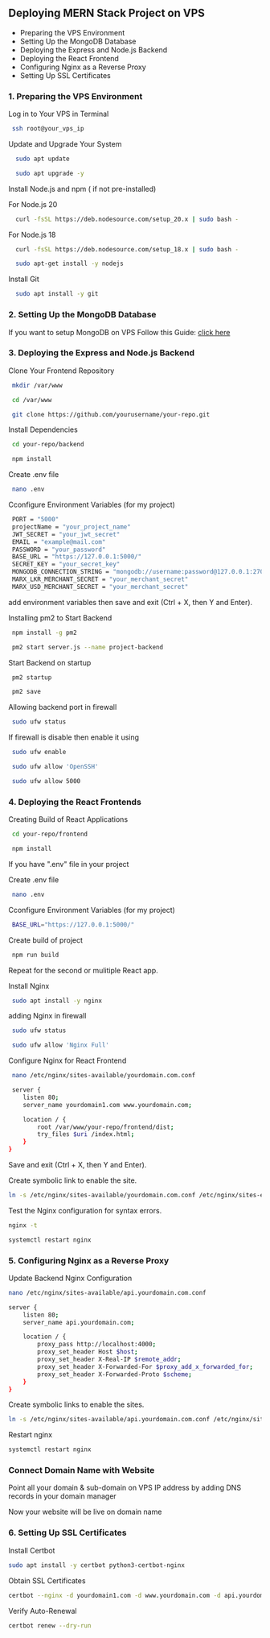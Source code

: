 
## Deploying MERN Stack Project on VPS




- Preparing the VPS Environment
- Setting Up the MongoDB Database
- Deploying the Express and Node.js Backend
- Deploying the React Frontend
- Configuring Nginx as a Reverse Proxy
- Setting Up SSL Certificates
### 1. Preparing the VPS Environment

Log in to Your VPS in Terminal 

```bash
 ssh root@your_vps_ip
```

Update and Upgrade Your System

```bash
  sudo apt update
```
```bash
  sudo apt upgrade -y
```

Install Node.js and npm ( if not pre-installed)

For Node.js 20
```bash
  curl -fsSL https://deb.nodesource.com/setup_20.x | sudo bash -
```
For Node.js 18
```bash
  curl -fsSL https://deb.nodesource.com/setup_18.x | sudo bash -
```
```bash
  sudo apt-get install -y nodejs
```
Install Git 
```bash
  sudo apt install -y git
```


###  2. Setting Up the MongoDB Database

If you want to setup MongoDB on VPS Follow this Guide: [click here](https://github.com/Usamafuward/mern_deployment/blob/main/MongoDB_Setup.md)

### 3. Deploying the Express and Node.js Backend

Clone Your Frontend Repository

```bash
 mkdir /var/www
```

```bash
 cd /var/www
```
```bash
 git clone https://github.com/yourusername/your-repo.git
```



Install Dependencies

```bash
 cd your-repo/backend
```

```bash
 npm install
```
Create .env file

```bash
 nano .env
```
Cconfigure Environment Variables (for my project)

```bash
 PORT = "5000"
 projectName = "your_project_name"
 JWT_SECRET = "your_jwt_secret"
 EMAIL = "example@mail.com"
 PASSWORD = "your_password"
 BASE_URL = "https://127.0.0.1:5000/"
 SECRET_KEY = "your_secret_key"
 MONGODB_CONNECTION_STRING = "mongodb://username:password@127.0.0.1:27017/database_name"
 MARX_LKR_MERCHANT_SECRET = "your_merchant_secret"
 MARX_USD_MERCHANT_SECRET = "your_merchant_secret"
```

add environment variables then save and exit (Ctrl + X, then Y and Enter).


Installing pm2 to Start Backend

```bash
 npm install -g pm2
```
```bash
 pm2 start server.js --name project-backend
```
Start Backend on startup
```bash
 pm2 startup
```
```bash
 pm2 save
```
Allowing backend port in firewall 

```bash
 sudo ufw status
```
If firewall is disable then enable it using 
```bash
 sudo ufw enable
```
```bash
 sudo ufw allow 'OpenSSH'
```
```bash
 sudo ufw allow 5000
```

### 4. Deploying the React Frontends

Creating Build of React Applications
```bash
 cd your-repo/frontend
```
```bash
 npm install
```
If you have ".env" file in your project

Create .env file 
```bash
 nano .env
```
Cconfigure Environment Variables (for my project)
```bash
 BASE_URL="https://127.0.0.1:5000/"
```

Create build of project
```bash
 npm run build
```

Repeat for the second or mulitiple React app.

Install Nginx

```bash
 sudo apt install -y nginx
```

adding Nginx in firewall

```bash
 sudo ufw status
```
```bash
 sudo ufw allow 'Nginx Full'
```


Configure Nginx for React Frontend


```bash
 nano /etc/nginx/sites-available/yourdomain.com.conf
```

```bash
 server {
    listen 80;
    server_name yourdomain1.com www.yourdomain.com;

    location / {
        root /var/www/your-repo/frontend/dist;
        try_files $uri /index.html;
    }
}
```
Save and exit (Ctrl + X, then Y and Enter).

Create symbolic link to enable the site.

```bash
ln -s /etc/nginx/sites-available/yourdomain.com.conf /etc/nginx/sites-enabled/
```

Test the Nginx configuration for syntax errors.

```bash
nginx -t
```

```bash
systemctl restart nginx
```

### 5. Configuring Nginx as a Reverse Proxy

Update Backend Nginx Configuration

```bash
nano /etc/nginx/sites-available/api.yourdomain.com.conf
```
```bash
server {
    listen 80;
    server_name api.yourdomain.com;

    location / {
        proxy_pass http://localhost:4000;
        proxy_set_header Host $host;
        proxy_set_header X-Real-IP $remote_addr;
        proxy_set_header X-Forwarded-For $proxy_add_x_forwarded_for;
        proxy_set_header X-Forwarded-Proto $scheme;
    }
}
```

Create symbolic links to enable the sites.

```bash
ln -s /etc/nginx/sites-available/api.yourdomain.com.conf /etc/nginx/sites-enabled/
```

Restart nginx

```bash
systemctl restart nginx
```

### Connect Domain Name with Website

Point all your domain & sub-domain on VPS IP address by adding DNS records in your domain manager 

Now your website will be live on domain name

### 6. Setting Up SSL Certificates 

Install Certbot

```bash
sudo apt install -y certbot python3-certbot-nginx
```

Obtain SSL Certificates

```bash
certbot --nginx -d yourdomain1.com -d www.yourdomain.com -d api.yourdomain.com
```

Verify Auto-Renewal

```bash
certbot renew --dry-run
```
